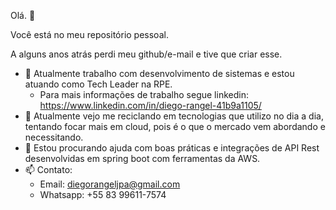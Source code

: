 Olá. 👋

Você está no meu repositório pessoal. 

A alguns anos atrás perdi meu github/e-mail e tive que criar esse.


- 🔭 Atualmente trabalho com desenvolvimento de sistemas e estou atuando como Tech Leader na RPE.
  - Para mais informações de trabalho segue linkedin: https://www.linkedin.com/in/diego-rangel-41b9a1105/
- 🌱 Atualmente vejo me reciclando em tecnologias que utilizo no dia a dia, tentando focar mais em cloud, pois é o que o mercado vem abordando e necessitando.
- 🤔 Estou procurando ajuda com boas práticas e integrações de API Rest desenvolvidas em spring boot com ferramentas da AWS.
- 📫 Contato:
  - Email: diegorangeljpa@gmail.com
  - Whatsapp: +55 83 99611-7574
